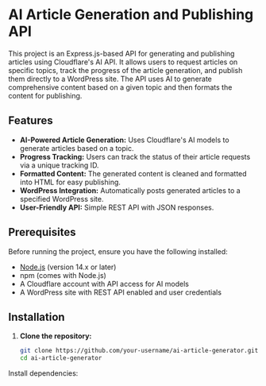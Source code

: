 # AI Article Generation and Publishing API

This project is an Express.js-based API for generating and publishing articles using Cloudflare's AI API. It allows users to request articles on specific topics, track the progress of the article generation, and publish them directly to a WordPress site. The API uses AI to generate comprehensive content based on a given topic and then formats the content for publishing.

## Features

- **AI-Powered Article Generation:** Uses Cloudflare's AI models to generate articles based on a topic.
- **Progress Tracking:** Users can track the status of their article requests via a unique tracking ID.
- **Formatted Content:** The generated content is cleaned and formatted into HTML for easy publishing.
- **WordPress Integration:** Automatically posts generated articles to a specified WordPress site.
- **User-Friendly API:** Simple REST API with JSON responses.

## Prerequisites

Before running the project, ensure you have the following installed:

- [Node.js](https://nodejs.org/) (version 14.x or later)
- npm (comes with Node.js)
- A Cloudflare account with API access for AI models
- A WordPress site with REST API enabled and user credentials

## Installation

1. **Clone the repository:**

   ```bash
   git clone https://github.com/your-username/ai-article-generator.git
   cd ai-article-generator
Install dependencies:


